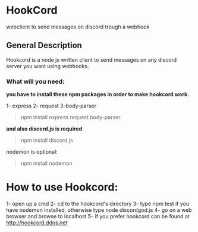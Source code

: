 # HookCord
webclient to send messages on discord trough a webhook

## General Description
Hookcord is a node js written client to send messages on any discord server you want using webhooks.
### What will you need:

**you have to install these npm packages in order to make hookcord work.**

1- express
2- request
3-body-parser


> npm install express request body-parser

**and also discord.js is required**
>npm install discord.js

nodemon is optional:
>npm install nodemon

# How to use Hookcord:

1- open up a cmd
2- cd to the hookcord's directory
3- type npm test if you have nodemon installed, otherwise type node discordgod.js
4- go on a web browser and browse to localhost
5- if you prefer hookcord can be found at http://hookcord.ddns.net
